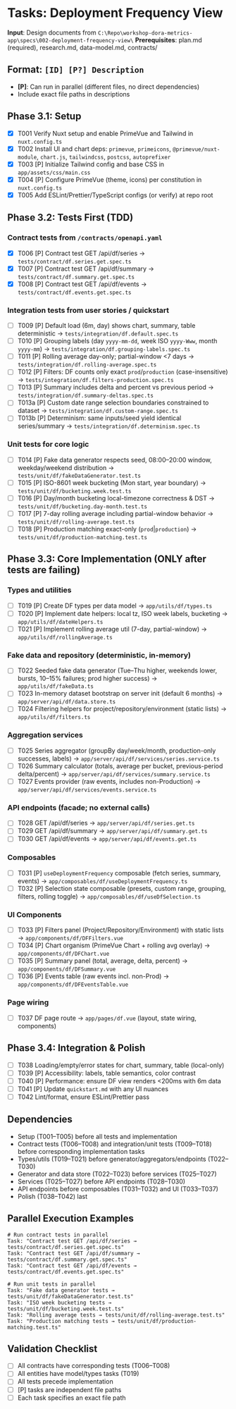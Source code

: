# Tasks: Deployment Frequency View

**Input**: Design documents from `C:\Repo\workshop-dora-metrics-app\specs\002-deployment-frequency-view\`
**Prerequisites**: plan.md (required), research.md, data-model.md, contracts/

## Format: `[ID] [P?] Description`

- **[P]**: Can run in parallel (different files, no direct dependencies)
- Include exact file paths in descriptions

## Phase 3.1: Setup

- [x] T001 Verify Nuxt setup and enable PrimeVue and Tailwind in `nuxt.config.ts`
- [x] T002 Install UI and chart deps: `primevue`, `primeicons`, `@primevue/nuxt-module`, `chart.js`, `tailwindcss`, `postcss`, `autoprefixer`
- [x] T003 [P] Initialize Tailwind config and base CSS in `app/assets/css/main.css`
- [x] T004 [P] Configure PrimeVue (theme, icons) per constitution in `nuxt.config.ts`
- [x] T005 Add ESLint/Prettier/TypeScript configs (or verify) at repo root

## Phase 3.2: Tests First (TDD)

### Contract tests from `/contracts/openapi.yaml`

- [x] T006 [P] Contract test GET /api/df/series → `tests/contract/df.series.get.spec.ts`
- [x] T007 [P] Contract test GET /api/df/summary → `tests/contract/df.summary.get.spec.ts`
- [x] T008 [P] Contract test GET /api/df/events → `tests/contract/df.events.get.spec.ts`

### Integration tests from user stories / quickstart

- [ ] T009 [P] Default load (6m, day) shows chart, summary, table deterministic → `tests/integration/df.default.spec.ts`
- [ ] T010 [P] Grouping labels (day `yyyy-mm-dd`, week ISO `yyyy-Www`, month `yyyy-mm`) → `tests/integration/df.grouping-labels.spec.ts`
- [ ] T011 [P] Rolling average day-only; partial-window <7 days → `tests/integration/df.rolling-average.spec.ts`
- [ ] T012 [P] Filters: DF counts only exact `prod`/`production` (case-insensitive) → `tests/integration/df.filters-production.spec.ts`
- [ ] T013 [P] Summary includes delta and percent vs previous period → `tests/integration/df.summary-deltas.spec.ts`
- [ ] T013a [P] Custom date range selection boundaries constrained to dataset → `tests/integration/df.custom-range.spec.ts`
- [ ] T013b [P] Determinism: same inputs/seed yield identical series/summary → `tests/integration/df.determinism.spec.ts`

### Unit tests for core logic

- [ ] T014 [P] Fake data generator respects seed, 08:00–20:00 window, weekday/weekend distribution → `tests/unit/df/fakeDataGenerator.test.ts`
- [ ] T015 [P] ISO-8601 week bucketing (Mon start, year boundary) → `tests/unit/df/bucketing.week.test.ts`
- [ ] T016 [P] Day/month bucketing local-timezone correctness & DST → `tests/unit/df/bucketing.day-month.test.ts`
- [ ] T017 [P] 7-day rolling average including partial-window behavior → `tests/unit/df/rolling-average.test.ts`
- [ ] T018 [P] Production matching exact-only (`prod`|`production`) → `tests/unit/df/production-matching.test.ts`

## Phase 3.3: Core Implementation (ONLY after tests are failing)

### Types and utilities

- [ ] T019 [P] Create DF types per data model → `app/utils/df/types.ts`
- [ ] T020 [P] Implement date helpers: local tz, ISO week labels, bucketing → `app/utils/df/dateHelpers.ts`
- [ ] T021 [P] Implement rolling average util (7-day, partial-window) → `app/utils/df/rollingAverage.ts`

### Fake data and repository (deterministic, in-memory)

- [ ] T022 Seeded fake data generator (Tue–Thu higher, weekends lower, bursts, 10–15% failures; prod higher success) → `app/utils/df/fakeData.ts`
- [ ] T023 In-memory dataset bootstrap on server init (default 6 months) → `app/server/api/df/data.store.ts`
- [ ] T024 Filtering helpers for project/repository/environment (static lists) → `app/utils/df/filters.ts`

### Aggregation services

- [ ] T025 Series aggregator (groupBy day/week/month, production-only successes, labels) → `app/server/api/df/services/series.service.ts`
- [ ] T026 Summary calculator (totals, average per bucket, previous-period delta/percent) → `app/server/api/df/services/summary.service.ts`
- [ ] T027 Events provider (raw events, includes non-Production) → `app/server/api/df/services/events.service.ts`

### API endpoints (facade; no external calls)

- [ ] T028 GET /api/df/series → `app/server/api/df/series.get.ts`
- [ ] T029 GET /api/df/summary → `app/server/api/df/summary.get.ts`
- [ ] T030 GET /api/df/events → `app/server/api/df/events.get.ts`

### Composables

- [ ] T031 [P] `useDeploymentFrequency` composable (fetch series, summary, events) → `app/composables/df/useDeploymentFrequency.ts`
- [ ] T032 [P] Selection state composable (presets, custom range, grouping, filters, rolling toggle) → `app/composables/df/useDfSelection.ts`

### UI Components

- [ ] T033 [P] Filters panel (Project/Repository/Environment) with static lists → `app/components/df/DFFilters.vue`
- [ ] T034 [P] Chart organism (PrimeVue Chart + rolling avg overlay) → `app/components/df/DFChart.vue`
- [ ] T035 [P] Summary panel (total, average, delta, percent) → `app/components/df/DFSummary.vue`
- [ ] T036 [P] Events table (raw events incl. non-Prod) → `app/components/df/DFEventsTable.vue`

### Page wiring

- [ ] T037 DF page route → `app/pages/df.vue` (layout, state wiring, components)

## Phase 3.4: Integration & Polish

- [ ] T038 Loading/empty/error states for chart, summary, table (local-only)
- [ ] T039 [P] Accessibility: labels, table semantics, color contrast
- [ ] T040 [P] Performance: ensure DF view renders <200ms with 6m data
- [ ] T041 [P] Update `quickstart.md` with any UI nuances
- [ ] T042 Lint/format, ensure ESLint/Prettier pass

## Dependencies

- Setup (T001–T005) before all tests and implementation
- Contract tests (T006–T008) and integration/unit tests (T009–T018) before corresponding implementation tasks
- Types/utils (T019–T021) before generator/aggregators/endpoints (T022–T030)
- Generator and data store (T022–T023) before services (T025–T027)
- Services (T025–T027) before API endpoints (T028–T030)
- API endpoints before composables (T031–T032) and UI (T033–T037)
- Polish (T038–T042) last

## Parallel Execution Examples

```
# Run contract tests in parallel
Task: "Contract test GET /api/df/series → tests/contract/df.series.get.spec.ts"
Task: "Contract test GET /api/df/summary → tests/contract/df.summary.get.spec.ts"
Task: "Contract test GET /api/df/events → tests/contract/df.events.get.spec.ts"

# Run unit tests in parallel
Task: "Fake data generator tests → tests/unit/df/fakeDataGenerator.test.ts"
Task: "ISO week bucketing tests → tests/unit/df/bucketing.week.test.ts"
Task: "Rolling average tests → tests/unit/df/rolling-average.test.ts"
Task: "Production matching tests → tests/unit/df/production-matching.test.ts"
```

## Validation Checklist

- [ ] All contracts have corresponding tests (T006–T008)
- [ ] All entities have model/types tasks (T019)
- [ ] All tests precede implementation
- [ ] [P] tasks are independent file paths
- [ ] Each task specifies an exact file path
